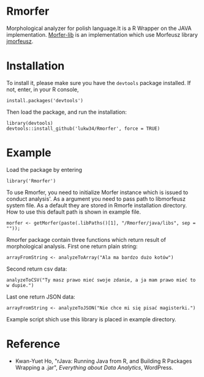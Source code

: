 # Rmorfer
Morphological analyzer for polish language.It is a R Wrapper on the JAVA implementation.
[Morfer-lib](https://github.com/lukw34/Morfer-lib) is an implementation which use Morfeusz library [jmorfeusz](http://sgjp.pl/morfeusz/).


# Installation
To install it, please make sure you have the `devtools` package installed. If not, enter, in your
R console,

```
install.packages('devtools')
```

Then load the package, and run the installation:

```
library(devtools)
devtools::install_github('lukw34/Rmorfer', force = TRUE)
```

# Example
Load the package by entering

```
library('Rmorfer')
```

To use Rmorfer, you need to initialize Morfer instance which is issued to conduct analysis'.
As a argument you need to pass path to libmorfeusz system file. As a default they are stored in Rmorfe installation directory.
How to use this default path is shown in example file. 

```
morfer <- getMorfer(paste(.libPaths()[1], "/Rmorfer/java/libs", sep = ""));

```

Rmorfer package contain three functions which return result of morphological analysis.
First one return plain string:
```
arrayFromString <- analyzeToArray("Ala ma bardzo dużo kotów")
```
Second return csv data:
```
analyzeToCSV("Ty masz prawo mieć swoje zdanie, a ja mam prawo mieć to w dupie.")
```
Last one return JSON data:
```
arrayFromString <- analyzeToJSON("Nie chce mi się pisać magisterki.")
```

Example script shich use this library is placed in example directory.

# Reference
* Kwan-Yuet Ho, "rJava: Running Java from R, and Building R Packages Wrapping a .jar", *Everything about Data Analytics*, WordPress. 
